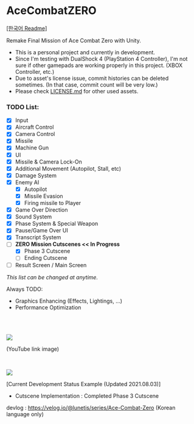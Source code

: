 # AceCombatZERO

[[한국어 Readme]](https://github.com/lunetis/AceCombatZERO/blob/main/README.kr.md)

Remake Final Mission of Ace Combat Zero with Unity.

* This is a personal project and currently in development.
* Since I'm testing with DualShock 4 (PlayStation 4 Controller), I'm not sure if other gamepads are working properly in this project. (XBOX Controller, etc.)
* Due to asset's license issue, commit histories can be deleted sometimes. (In that case, commit count will be very low.)
* Please check [LICENSE.md](https://github.com/lunetis/AceCombatZERO/blob/main/LICENSE.md) for other used assets.

### TODO List:
- [x] Input
- [x] Aircraft Control
- [x] Camera Control
- [x] Missile
- [x] Machine Gun
- [x] UI
- [x] Missile & Camera Lock-On
- [x] Additional Movement (Autopilot, Stall, etc)
- [x] Damage System
- [x] Enemy AI
  - [x] Autopilot
  - [x] Missile Evasion
  - [x] Firing missile to Player
- [x] Game Over Direction
- [x] Sound System
- [x] Phase System & Special Weapon
- [x] Pause/Game Over UI
- [x] Transcript System
- [ ] **ZERO Mission Cutscenes << In Progress**
  - [x] Phase 3 Cutscene
  - [ ] Ending Cutscene 
- [ ] Result Screen / Main Screen

*This list can be changed at anytime.*

Always TODO:
- Graphics Enhancing (Effects, Lightings, ...)
- Performance Optimization

<br>
<br>

[![](https://img.youtube.com/vi/AcJ8ddI8jyU/0.jpg)](https://www.youtube.com/watch?v=AcJ8ddI8jyU)

(YouTube link image)

<br>

![](https://github.com/lunetis/AceCombatZERO/blob/main/0803.gif)

[Current Development Status Example (Updated 2021.08.03)]
- Cutscene Implementation : Completed Phase 3 Cutscene

devlog : https://velog.io/@lunetis/series/Ace-Combat-Zero (Korean language only)
